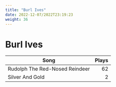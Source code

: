 ```yaml
---
title: "Burl Ives"
date: 2022-12-07/2022T23:19:23
weight: 36
---
```


# Burl Ives

 Song | Plays 
----- | -----:
Rudolph The Red-Nosed Reindeer | 62
Silver And Gold | 2
